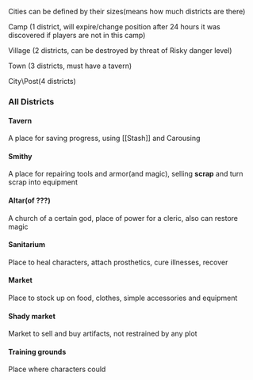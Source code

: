 Cities can be defined by their sizes(means how much districts are there)

Camp (1 district, will expire/change position after 24 hours it was discovered if players are not in this camp)

Village (2 districts, can be destroyed by threat of Risky danger level)

Town (3 districts, must have a tavern)

City\Post(4 districts)
### All Districts

#### Tavern
A place for saving progress, using [[Stash]] and Carousing
#### Smithy
A place for repairing tools and armor(and magic), selling **scrap** and turn scrap into equipment
#### Altar(of ???)
A church of a certain god, place of power for a cleric, also can restore magic
#### Sanitarium
Place to heal characters, attach prosthetics, cure illnesses, recover
#### Market
Place to stock up on food, clothes, simple accessories and equipment
#### Shady market
Market to sell and buy artifacts, not restrained by any plot
#### Training grounds
Place where characters could 
